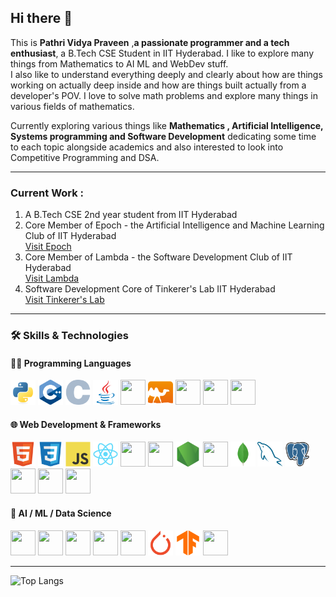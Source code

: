 ## Hi there 👋

This is **Pathri Vidya Praveen** ,**a passionate programmer and a tech enthusiast**, a B.Tech CSE Student in IIT Hyderabad. I like to explore many things from  Mathematics to AI ML and WebDev stuff.  
I also like to understand everything deeply and clearly about how are things working on actually deep inside and how are things built actually from a developer's POV. I love to solve math problems and explore many things in various fields of mathematics.

Currently exploring various things like **Mathematics , Artificial Intelligence, Systems programming and Software Development** dedicating some time to each topic alongside academics and also interested to look into Competitive Programming and DSA.

---

### Current Work :  
1) A B.Tech CSE 2nd year student from IIT Hyderabad  
2) Core Member of Epoch - the Artificial Intelligence and Machine Learning Club of IIT Hyderabad  
   [Visit Epoch](https://github.com/IITH-Epoch)  
4) Core Member of Lambda - the Software Development Club of IIT Hyderabad  
   [Visit Lambda](https://github.com/LambdaIITH)  
5) Software Development Core of Tinkerer's Lab IIT Hyderabad  
   [Visit Tinkerer's Lab](https://github.com/TinkerersLabIITH)

---

### 🛠️ Skills & Technologies  

#### 👨‍💻 Programming Languages  

<p align="left"> 
  <a href="https://www.python.org/"><img src="https://raw.githubusercontent.com/devicons/devicon/master/icons/python/python-original.svg" width="40" height="40"/></a> 
  <a href="https://isocpp.org/"><img src="https://raw.githubusercontent.com/devicons/devicon/master/icons/cplusplus/cplusplus-original.svg" width="40" height="40"/></a> 
  <a href="https://en.cppreference.com/w/c"><img src="https://raw.githubusercontent.com/devicons/devicon/master/icons/c/c-original.svg" width="40" height="40"/></a> 
  <a href="https://www.java.com/"><img src="https://raw.githubusercontent.com/devicons/devicon/master/icons/java/java-original.svg" width="40" height="40"/></a> 
  <a href="https://golang.org/"><img src="https://www.techasoft.com/blog/2019/12/1576592374.png" width="40" height="40"/></a> 
  <a href="https://ocaml.org/"><img src="https://raw.githubusercontent.com/devicons/devicon/master/icons/ocaml/ocaml-original.svg" width="40" height="40"/></a> 
  <a href="https://www.r-project.org/"><img src="https://www.r-project.org/logo/Rlogo.png" width="40" height="40"/></a> 
  <a href="https://www.gnu.org/software/bash/"><img src="https://upload.wikimedia.org/wikipedia/commons/4/4b/Bash_Logo_Colored.svg" width="40" height="40"/></a> 
  <a href="https://riscv.org/"><img src="https://riscv.org/wp-content/uploads/2021/02/Standard_2-1920x1080-1.jpg" width="40" height="40"/></a> 
</p>  

#### 🌐 Web Development & Frameworks  

<p align="left"> 
  <a href="https://developer.mozilla.org/en-US/docs/Web/HTML"><img src="https://raw.githubusercontent.com/devicons/devicon/master/icons/html5/html5-original.svg" width="40" height="40"/></a> 
  <a href="https://developer.mozilla.org/en-US/docs/Web/CSS"><img src="https://raw.githubusercontent.com/devicons/devicon/master/icons/css3/css3-original.svg" width="40" height="40"/></a> 
  <a href="https://developer.mozilla.org/en-US/docs/Web/JavaScript"><img src="https://raw.githubusercontent.com/devicons/devicon/master/icons/javascript/javascript-original.svg" width="40" height="40"/></a> 
  <a href="https://react.dev/"><img src="https://raw.githubusercontent.com/devicons/devicon/master/icons/react/react-original.svg" width="40" height="40"/></a> 
  <a href="https://nextjs.org/"><img src="https://upload.wikimedia.org/wikipedia/commons/8/8e/Nextjs-logo.svg" width="40" height="40"/></a> 
  <a href="https://expressjs.com/"><img src="https://upload.wikimedia.org/wikipedia/commons/6/64/Expressjs.png" width="40" height="40"/></a> 
  <a href="https://nodejs.org/"><img src="https://raw.githubusercontent.com/devicons/devicon/master/icons/nodejs/nodejs-original.svg" width="40" height="40"/></a> 
  <a href="https://tailwindcss.com/"><img src="https://www.vectorlogo.zone/logos/tailwindcss/tailwindcss-icon.svg" width="40" height="40"/></a> 
  <a href="https://www.mongodb.com/"><img src="https://raw.githubusercontent.com/devicons/devicon/master/icons/mongodb/mongodb-original.svg" width="40" height="40"/></a> 
  <a href="https://www.mysql.com/"><img src="https://raw.githubusercontent.com/devicons/devicon/master/icons/mysql/mysql-original.svg" width="40" height="40"/></a> 
  <a href="https://www.postgresql.org/"><img src="https://raw.githubusercontent.com/devicons/devicon/master/icons/postgresql/postgresql-original.svg" width="40" height="40"/></a> 
  <a href="https://flask.palletsprojects.com/"><img src="https://upload.wikimedia.org/wikipedia/commons/3/3c/Flask_logo.svg" width="40" height="40"/></a> 
  <a href="https://gin-gonic.com/"><img src="https://gin-gonic.com/_astro/gin.D6H2T_2v_ZD2G7l.webp" width="40" height="40"/></a>
   <a href="https://fastapi.tiangolo.com/">
  <img src="https://fastapi.tiangolo.com/img/logo-margin/logo-teal.png" width="40" height="40"/>
</a>

</p>

#### 🤖 AI / ML / Data Science  

<p align="left"> 
  <a href="https://numpy.org/"><img src="https://upload.wikimedia.org/wikipedia/commons/3/31/NumPy_logo_2020.svg" width="40" height="40"/></a> 
  <a href="https://pandas.pydata.org/"><img src="https://upload.wikimedia.org/wikipedia/commons/e/ed/Pandas_logo.svg" width="40" height="40"/></a> 
  <a href="https://matplotlib.org/"><img src="https://upload.wikimedia.org/wikipedia/commons/8/84/Matplotlib_icon.svg" width="40" height="40"/></a> 
  <a href="https://seaborn.pydata.org/"><img src="https://seaborn.pydata.org/_static/logo-wide-lightbg.svg" width="40" height="40"/></a> 
  <a href="https://scikit-learn.org/"><img src="https://upload.wikimedia.org/wikipedia/commons/0/05/Scikit_learn_logo_small.svg" width="40" height="40"/></a> 
  <a href="https://pytorch.org/"><img src="https://raw.githubusercontent.com/devicons/devicon/master/icons/pytorch/pytorch-original.svg" width="40" height="40"/></a> 
  <a href="https://www.tensorflow.org/"><img src="https://raw.githubusercontent.com/devicons/devicon/master/icons/tensorflow/tensorflow-original.svg" width="40" height="40"/></a> 
   <a href="https://streamlit.io/">
  <img src="https://streamlit.io/images/brand/streamlit-logo-primary-colormark-darktext.png" width="40" height="40"/>
</a>

</p>

---

![Top Langs](https://github-readme-stats.vercel.app/api/top-langs/?username=PathriVidyaPraveen&layout=compact&bg_color=000000&title_color=ffffff&text_color=ffffff)
